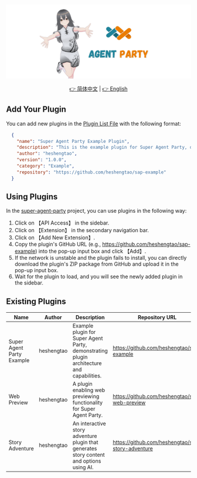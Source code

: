 ![image](img/agent_party.png)

<div align="center">
  <a href="./README_ZH.md">👉 简体中文</a> |
  <a href="./README.md">👉 English</a>
</div>

## Add Your Plugin  

You can add new plugins in the [Plugin List File](/plugins.json) with the following format:  

```json  
  {  
    "name": "Super Agent Party Example Plugin",  
    "description": "This is the example plugin for Super Agent Party, demonstrating the plugin architecture and capabilities.",  
    "author": "heshengtao",  
    "version": "1.0.0",  
    "category": "Example",  
    "repository": "https://github.com/heshengtao/sap-example"  
  }  
```  

## Using Plugins  

In the [super-agent-party](https://github.com/heshengtao/super-agent-party) project, you can use plugins in the following way:  

1. Click on 【API Access】 in the sidebar.  
2. Click on 【Extension】 in the secondary navigation bar.  
3. Click on 【Add New Extension】.  
4. Copy the plugin's GitHub URL (e.g., https://github.com/heshengtao/sap-example) into the pop-up input box and click 【Add】.  
5. If the network is unstable and the plugin fails to install, you can directly download the plugin's ZIP package from GitHub and upload it in the pop-up input box.  
6. Wait for the plugin to load, and you will see the newly added plugin in the sidebar.

## Existing Plugins

| Name                  | Author            | Description                                                        | Repository URL                                   |
|-----------------------|-------------------|--------------------------------------------------------------------|--------------------------------------------------|
| Super Agent Party Example | heshengtao        | Example plugin for Super Agent Party, demonstrating plugin architecture and capabilities. | https://github.com/heshengtao/sap-example        |
| Web Preview           | heshengtao        | A plugin enabling web previewing functionality for Super Agent Party. | https://github.com/heshengtao/sap-web-preview    |
| Story Adventure       | heshengtao | An interactive story adventure plugin that generates story content and options using AI. | https://github.com/heshengtao/sap-story-adventure |